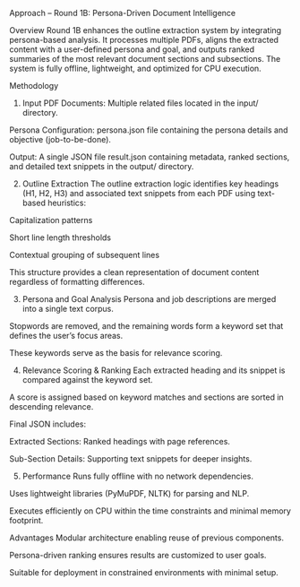 Approach – Round 1B: Persona-Driven Document Intelligence

Overview
Round 1B enhances the outline extraction system by integrating persona-based analysis. It processes multiple PDFs, aligns the extracted content with a user-defined persona and goal, and outputs ranked summaries of the most relevant document sections and subsections. The system is fully offline, lightweight, and optimized for CPU execution.

Methodology

1. Input
PDF Documents: Multiple related files located in the input/ directory.

Persona Configuration: persona.json file containing the persona details and objective (job-to-be-done).

Output: A single JSON file result.json containing metadata, ranked sections, and detailed text snippets in the output/ directory.

2. Outline Extraction
The outline extraction logic identifies key headings (H1, H2, H3) and associated text snippets from each PDF using text-based heuristics:

Capitalization patterns

Short line length thresholds

Contextual grouping of subsequent lines

This structure provides a clean representation of document content regardless of formatting differences.

3. Persona and Goal Analysis
Persona and job descriptions are merged into a single text corpus.

Stopwords are removed, and the remaining words form a keyword set that defines the user’s focus areas.

These keywords serve as the basis for relevance scoring.

4. Relevance Scoring & Ranking
Each extracted heading and its snippet is compared against the keyword set.

A score is assigned based on keyword matches and sections are sorted in descending relevance.

Final JSON includes:

Extracted Sections: Ranked headings with page references.

Sub-Section Details: Supporting text snippets for deeper insights.

5. Performance
Runs fully offline with no network dependencies.

Uses lightweight libraries (PyMuPDF, NLTK) for parsing and NLP.

Executes efficiently on CPU within the time constraints and minimal memory footprint.

Advantages
Modular architecture enabling reuse of previous components.

Persona-driven ranking ensures results are customized to user goals.

Suitable for deployment in constrained environments with minimal setup.